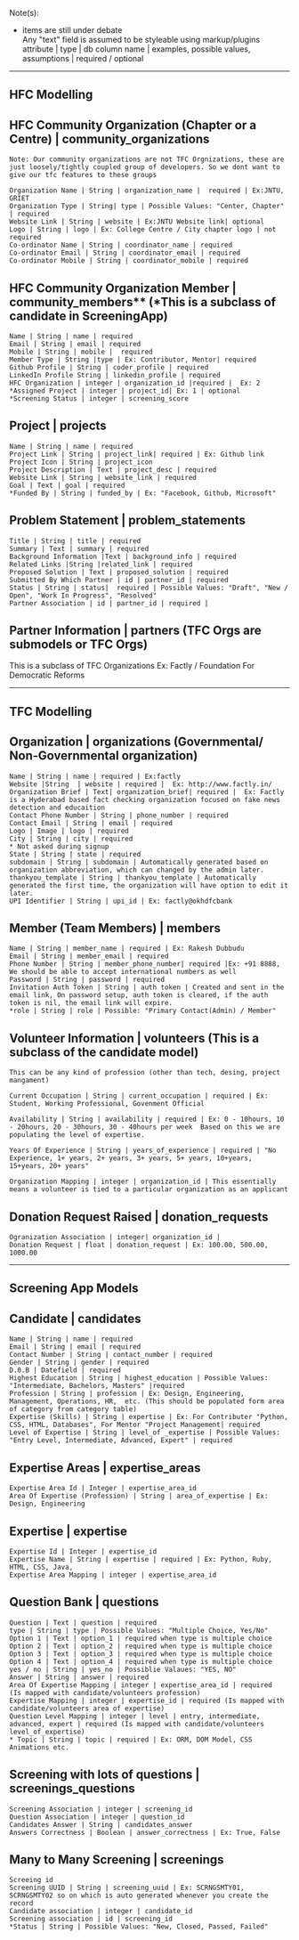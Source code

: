 Note(s):

* items are still under debate  
Any "text" field is assumed to be styleable using markup/plugins  
attribute | type | db column name | examples, possible values, assumptions | required / optional


------------------------------------------------------------------------------------------------------
HFC Modelling
------------------------------------------------------------------------------------------------------

## HFC Community Organization (Chapter or a Centre) | community_organizations
    Note: Our community organizations are not TFC Orgnizations, these are just loosely/tightly coupled group of developers. So we dont want to give our tfc features to these groups
    
    Organization Name | String | organization_name |  required | Ex:JNTU, GRIET
    Organization Type | String| type | Possible Values: "Center, Chapter" | required
    Website Link | String | website | Ex:JNTU Website link| optional
    Logo | String | logo | Ex: College Centre / City chapter logo | not required
    Co-ordinator Name | String | coordinator_name | required  
    Co-ordinator Email | String | coordinator_email | required  
    Co-ordinator Mobile | String | coordinator_mobile | required  

## HFC Community Organization Member | community_members** (*This is a subclass of candidate in ScreeningApp)
    Name | String | name | required  
    Email | String | email | required    
    Mobile | String | mobile |  required   
    Member Type | String |type | Ex: Contributor, Mentor| required
    Github Profile | String | coder_profile | required  
    LinkedIn Profile String | linkedin_profile | required  
    HFC Organization | integer | organization_id |required |  Ex: 2   
    *Assigned Project | integer | project_id| Ex: 1 | optional  
    *Screening Status | integer | screening_score 

## Project | projects
    Name | String | name | required   
    Project Link | String | project_link| required | Ex: Github link  
    Project Icon | String | project_icon  
    Project Description | Text | project_desc | required  
    Website Link | String | website_link | required  
    Goal | Text | goal | required  
    *Funded By | String | funded_by | Ex: "Facebook, Github, Microsoft"  

## Problem Statement | problem_statements
    Title | String | title | required  
    Summary | Text | summary | required  
    Background Information |Text | background_info | required  
    Related Links |String |related_link | required  
    Proposed Solution | Text | proposed_solution | required  
    Submitted By Which Partner | id | partner_id | required  
    Status | String | status|  required | Possible Values: "Draft", "New / Open", "Work In Progress", "Resolved"
    Partner Association | id | partner_id | required |   

## Partner Information | partners (TFC Orgs are submodels or TFC Orgs)
This is a subclass of TFC Organizations Ex: Factly / Foundation For Democratic Reforms

------------------------------------------------------------------------------------------------------
TFC Modelling
------------------------------------------------------------------------------------------------------

## Organization | organizations (Governmental/ Non-Governmental organization)
    Name | String | name | required | Ex:factly
    Website |String  | website | required |  Ex: http://www.factly.in/
    Organization Brief | Text| organization_brief| required |  Ex: Factly is a Hyderabad based fact checking organization focused on fake news detection and educaition
    Contact Phone Number | String | phone_number | required 
    Contact Email | String | email | required
    Logo | Image | logo | required  
    City | String | city | required    
    * Not asked during signup    
    State | String | state | required    
    subdomain | String | subdomain | Automatically generated based on organization abbreviation, which can changed by the admin later.
    thankyou_template | String | thankyou_template | Automatically generated the first time, the organization will have option to edit it later.
    UPI Identifier | String | upi_id | Ex: factly@okhdfcbank
    
## Member (Team Members) | members
    Name | String | member_name | required | Ex: Rakesh Dubbudu
    Email | String | member_email | required
    Phone Number | String | member_phone_number| required |Ex: +91 8888, We should be able to accept international numbers as well
    Password | String | password | required
    Invitation Auth Token | String | auth token | Created and sent in the email link, On password setup, auth token is cleared, if the auth token is nil, the email link will expire.
    *role | String | role | Possible: "Primary Contact(Admin) / Member"

## Volunteer Information | volunteers (This is a subclass of the candidate model)
    This can be any kind of profession (other than tech, desing, project mangament) 

    Current Occupation | String | current_occupation | required | Ex: Student, Working Professional, Govenment Official

    Availability | String | availability | required | Ex: 0 - 10hours, 10 - 20hours, 20 - 30hours, 30 - 40hours per week  Based on this we are populating the level of expertise.  
    
    Years Of Experience | String | years_of_experience | required | "No Experience, 1+ years, 2+ years, 3+ years, 5+ years, 10+years, 15+years, 20+ years"

    Organization Mapping | integer | organization_id | This essentially means a volunteer is tied to a particular organization as an applicant

## Donation Request Raised | donation_requests
    Ogranization Association | integer| organization_id | 
    Donation Request | float | donation_request | Ex: 100.00, 500.00, 1000.00
    
------------------------------------------------------------------------------------------------------
Screening App Models
------------------------------------------------------------------------------------------------------

## Candidate | candidates
    Name | String | name | required
    Email | String | email | required  
    Contact Number | String | contact_number | required  
    Gender | String | gender | required  
    D.0.B | Datefield | required 
    Highest Education | String | highest_education | Possible Values: "Intermediate, Bachelors, Masters" |required  
    Profession | String | profession | Ex: Design, Engineering, Management, Operations, HR,  etc. (This should be populated form area of category from category table)  
    Expertise (Skills) | String | expertise | Ex: For Contributer "Python, CSS, HTML, Databases", For Mentor "Project Management| required  
    Level of Expertise | String | level_of _expertise | Possible Values: "Entry Level, Intermediate, Advanced, Expert" | required  
    
## Expertise Areas | expertise_areas
    Expertise Area Id | Integer | expertise_area_id
    Area Of Expertise (Profession) | String | area_of_expertise | Ex: Design, Engineering
    
## Expertise | expertise     
    Expertise Id | Integer | expertise_id
    Expertise Name | String | expertise | required | Ex: Python, Ruby, HTML, CSS, Java,
    Expertise Area Mapping | integer | expertise_area_id  
    
## Question Bank | questions
    Question | Text | question | required 
    type | String | type | Possible Values: "Multiple Choice, Yes/No"
    Option 1 | Text | option_1 | required when type is multiple choice
    Option 2 | Text | option_2 | required when type is multiple choice
    Option 3 | Text | option_3 | required when type is multiple choice
    Option 4 | Text | option_4 | required when type is multiple choice
    yes / no | String | yes_no | Possiblie Valaues: "YES, NO"
    Answer | String | answer | required
    Area Of Expertise Mapping | integer | expertise_area_id | required  (Is mapped with candidate/volunteers profession)  
    Expertise Mapping | integer | expertise_id | required (Is mapped with candidate/volunteers area of expertise)   
    Question Level Mapping | integer | level | entry, intermediate, advanced, expert | required (Is mapped with candidate/volunteers level_of_expertise)   
    * Topic | String | topic | required | Ex: ORM, DOM Model, CSS Animations etc.  

## Screening with lots of questions | screenings_questions
    Screening Association | integer | screening_id
    Question Association | integer | question_id
    Candidates Answer | String | candidates_answer
    Answers Correctness | Boolean | answer_correctness | Ex: True, False

## Many to Many Screening | screenings
    Screeing id
    Screening UUID | String | screening_uuid | Ex: SCRNGSMTY01, SCRNGSMTY02 so on which is auto generated whenever you create the record
    Candidate association | integer | candidate_id
    Screening association | id | screening_id
    *Status | String | Possible Values: "New, Closed, Passed, Failed"
